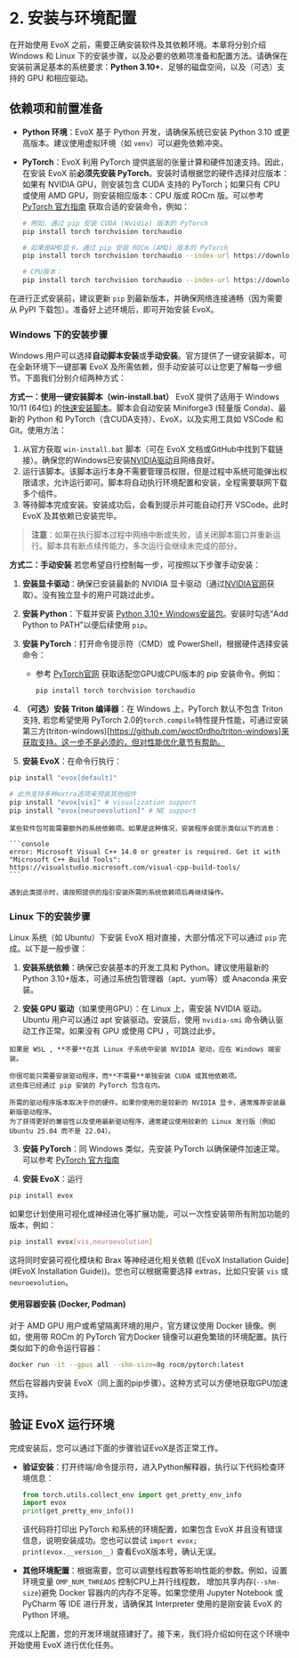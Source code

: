 # 2. 安装与环境配置

在开始使用 EvoX 之前，需要正确安装软件及其依赖环境。本章将分别介绍 Windows 和 Linux 下的安装步骤，以及必要的依赖项准备和配置方法。请确保在安装前满足基本的系统要求：**Python 3.10+**、足够的磁盘空间，以及（可选）支持的 GPU 和相应驱动。

## 依赖项和前置准备

- **Python 环境**：EvoX 基于 Python 开发，请确保系统已安装 Python 3.10 或更高版本。建议使用虚拟环境（如 `venv`）可以避免依赖冲突。

- **PyTorch**：EvoX 利用 PyTorch 提供底层的张量计算和硬件加速支持。因此，在安装 EvoX 前**必须先安装 PyTorch**。安装时请根据您的硬件选择对应版本：如果有 NVIDIA GPU，则安装包含 CUDA 支持的 PyTorch；如果只有 CPU 或使用 AMD GPU，则安装相应版本：CPU 版或 ROCm 版。可以参考 [PyTorch 官方指南](https://pytorch.org) 获取合适的安装命令，例如：

  ```bash
  # 例如，通过 pip 安装 CUDA (Nvidia) 版本的 PyTorch
  pip install torch torchvision torchaudio

  # 如果是AMD显卡，通过 pip 安装 ROCm (AMD) 版本的 PyTorch
  pip install torch torchvision torchaudio --index-url https://download.pytorch.org/whl/rocm6.2.4

  # CPU版本：
  pip install torch torchvision torchaudio --index-url https://download.pytorch.org/whl/cpu
  ```

在进行正式安装前，建议更新 `pip` 到最新版本，并确保网络连接通畅（因为需要从 PyPI 下载包）。准备好上述环境后，即可开始安装 EvoX。

### Windows 下的安装步骤

Windows 用户可以选择**自动脚本安装**或**手动安装**。官方提供了一键安装脚本，可在全新环境下一键部署 EvoX 及所需依赖，但手动安装可以让您更了解每一步细节。下面我们分别介绍两种方式：

**方式一：使用一键安装脚本（win-install.bat）**
EvoX 提供了适用于 Windows 10/11 (64位) 的[快速安装脚本](/_static/win-install.bat)。脚本会自动安装 Miniforge3 (轻量版  Conda)、最新的 Python 和 PyTorch（含CUDA支持）、EvoX，以及实用工具如 VSCode 和 Git。使用方法：

1. 从官方获取 `win-install.bat` 脚本（可在 EvoX 文档或GitHub中找到下载链接）。确保您的Windows已安装[NVIDIA驱动](https://www.nvidia.com/en-us/drivers/)且网络良好。
2. 运行该脚本。该脚本运行本身不需要管理员权限，但是过程中系统可能弹出权限请求，允许运行即可。脚本将自动执行环境配置和安装，全程需要联网下载多个组件。
3. 等待脚本完成安装。安装成功后，会看到提示并可能自动打开 VSCode。此时 EvoX 及其依赖已安装完毕。

> **注意**：如果在执行脚本过程中网络中断或失败，请关闭脚本窗口并重新运行。脚本具有断点续传能力，多次运行会继续未完成的部分。

**方式二：手动安装**
若您希望自行控制每一步，可按照以下步骤手动安装：

1. **安装显卡驱动**：确保已安装最新的 NVIDIA 显卡驱动（通过[NVIDIA官网](https://www.nvidia.cn/Download/index.aspx)获取）。没有独立显卡的用户可跳过此步。

2. **安装 Python**：下载并安装 [Python 3.10+ Windows安装包](https://www.python.org/downloads/windows/)。安装时勾选“Add Python to PATH”以便后续使用 `pip`。

3. **安装 PyTorch**：打开命令提示符（CMD）或 PowerShell，根据硬件选择安装命令：

   - 参考 [PyTorch官网](https://pytorch.org/get-started/locally/) 获取适配您GPU或CPU版本的 pip 安装命令。例如：

     ```bash
     pip install torch torchvision torchaudio
     ```

4. **（可选）安装 Triton 编译器**：在 Windows 上，PyTorch 默认不包含 Triton 支持, 若您希望使用 PyTorch 2.0的`torch.compile`特性提升性能，可通过安装第三方(triton-windows)[https://github.com/woct0rdho/triton-windows]来获取支持。这一步不是必须的，但对性能优化章节有帮助。

5. **安装 EvoX**：在命令行执行：

  ```bash
  pip install "evox[default]"

  # 此外支持多种extra选项来预装其他组件
  pip install "evox[vis]" # visualization support
  pip install "evox[neuroevolution]" # NE support
  ```

  ````{note}
  某些软件包可能需要额外的系统依赖项。如果是这种情况，安装程序会提示类似以下的消息：

  ```console
  error: Microsoft Visual C++ 14.0 or greater is required. Get it with "Microsoft C++ Build Tools": https://visualstudio.microsoft.com/visual-cpp-build-tools/
  ```

  遇到此类提示时，请按照提供的指引安装所需的系统依赖项后再继续操作。
  ````



### Linux 下的安装步骤

Linux 系统（如 Ubuntu）下安装 EvoX 相对直接，大部分情况下可以通过 `pip` 完成。以下是一般步骤：

1. **安装系统依赖**：确保已安装基本的开发工具和 Python。建议使用最新的 Python 3.10+版本，可通过系统包管理器（apt、yum等）或 Anaconda 来安装。

2. **安装 GPU 驱动**（如果使用GPU）：在 Linux 上，需安装 NVIDIA 驱动。Ubuntu 用户可以通过 apt 安装驱动。安装后，使用 `nvidia-smi` 命令确认驱动工作正常。如果没有 GPU 或使用 CPU ，可跳过此步。

```{note}
如果是 WSL , **不要**在其 Linux 子系统中安装 NVIDIA 驱动，应在 Windows 端安装。
```

```{tip}
你很可能只需要安装驱动程序，而**不需要**单独安装 CUDA 或其他依赖项。
这些库已经通过 pip 安装的 PyTorch 包含在内。
```

```{tip}
所需的驱动程序版本取决于你的硬件。如果你使用的是较新的 NVIDIA 显卡，通常推荐安装最新版驱动程序。
为了获得更好的兼容性以及使用最新驱动程序，通常建议使用较新的 Linux 发行版（例如 Ubuntu 25.04 而不是 22.04）。
```


3. **安装 PyTorch**：同 Windows 类似，先安装 PyTorch 以确保硬件加速正常。可以参考 [PyTorch 官方指南](https://pytorch.org)

4. **安装 EvoX**：运行

  ```bash
  pip install evox
  ```

  如果您计划使用可视化或神经进化等扩展功能，可以一次性安装带所有附加功能的版本，例如：

  ```bash
  pip install evox[vis,neuroevolution]
  ```

  这将同时安装可视化模块和 Brax 等神经进化相关依赖 ([EvoX Installation Guide](#EvoX Installation Guide))。您也可以根据需要选择 extras，比如只安装 `vis` 或 `neuroevolution`。


#### 使用容器安装 (Docker, Podman)

对于 AMD GPU 用户或希望隔离环境的用户，官方建议使用 Docker 镜像。例如，使用带 ROCm 的 PyTorch 官方Docker 镜像可以避免繁琐的环境配置。执行类似如下的命令运行容器：

```bash
docker run -it --gpus all --shm-size=8g rocm/pytorch:latest
```

然后在容器内安装 EvoX（同上面的pip步骤）。这种方式可以方便地获取GPU加速支持。



## 验证 EvoX 运行环境

完成安装后，您可以通过下面的步骤验证EvoX是否正常工作。

- **验证安装**：打开终端/命令提示符，进入Python解释器，执行以下代码检查环境信息：

  ```python
  from torch.utils.collect_env import get_pretty_env_info
  import evox
  print(get_pretty_env_info())
  ```

  该代码将打印出 PyTorch 和系统的环境配置，如果包含 EvoX 并且没有错误信息，说明安装成功。您也可以尝试 `import evox; print(evox.__version__)` 查看EvoX版本号，确认无误。

- **其他环境配置**：根据需要，您可以调整线程数等影响性能的参数。例如，设置环境变量 `OMP_NUM_THREADS` 控制CPU上并行线程数， 增加共享内存(`--shm-size`)避免 Docker 容器内的内存不足等。如果您使用 Jupyter Notebook 或 PyCharm 等 IDE 进行开发，请确保其 Interpreter 使用的是刚安装 EvoX 的 Python 环境。

完成以上配置，您的开发环境就搭建好了。接下来，我们将介绍如何在这个环境中开始使用 EvoX 进行优化任务。
